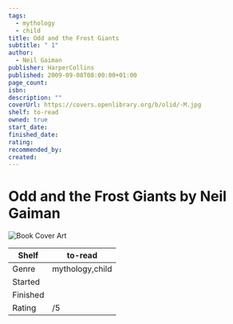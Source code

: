 ```yaml
---
tags:
  - mythology
  - child
title: Odd and the Frost Giants
subtitle: " 1"
author:
  - Neil Gaiman
publisher: HarperCollins
published: 2009-09-08T08:00:00+01:00
page_count: 
isbn: 
description: ""
coverUrl: https://covers.openlibrary.org/b/olid/-M.jpg
shelf: to-read
owned: true
start_date: 
finished_date: 
rating: 
recommended_by: 
created: 
---
```


# Odd and the Frost Giants by Neil Gaiman

![Book Cover Art](https://covers.openlibrary.org/b/olid/-M.jpg)

| Shelf | to-read |
| --- | --- |
| Genre | mythology,child |
| Started |  |
| Finished |  |
| Rating | /5 |

